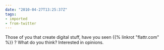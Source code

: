 ```yaml
---
date: "2010-04-27T13:25:37Z"
tags:
- imported
- from-twitter
---
```

Those of you that create digital stuff, have you seen {{% linkrot "flattr.com" %}} ? What do you think? Interested in opinions.

